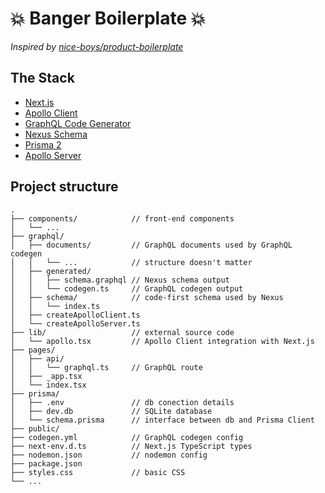 # 💥 Banger Boilerplate 💥

_Inspired by [nice-boys/product-boilerplate](https://github.com/nice-boys/product-boilerplate)_

## The Stack

- [Next.js](https://nextjs.org/)
- [Apollo Client](https://www.apollographql.com/docs/react/)
- [GraphQL Code Generator](https://graphql-code-generator.com/)
- [Nexus Schema](https://nexus.js.org/)
- [Prisma 2](https://www.prisma.io/)
- [Apollo Server](https://www.apollographql.com/docs/apollo-server/)

## Project structure

```
.
├── components/            // front-end components
│   └── ...
├── graphql/
│   ├── documents/         // GraphQL documents used by GraphQL codegen
│   │   └── ...            // structure doesn't matter
│   ├── generated/
│   │   ├── schema.graphql // Nexus schema output
│   │   └── codegen.ts     // GraphQL codegen output
│   ├── schema/            // code-first schema used by Nexus
│   │   └── index.ts
│   ├── createApolloClient.ts
│   └── createApolloServer.ts
├── lib/                   // external source code
│   └── apollo.tsx         // Apollo Client integration with Next.js
├── pages/
│   ├── api/
│   │   └── graphql.ts     // GraphQL route
│   ├── _app.tsx
│   └── index.tsx
├── prisma/
│   ├── .env               // db conection details
│   ├── dev.db             // SQLite database
│   └── schema.prisma      // interface between db and Prisma Client
├── public/
├── codegen.yml            // GraphQL codegen config
├── next-env.d.ts          // Next.js TypeScript types
├── nodemon.json           // nodemon config
├── package.json
├── styles.css             // basic CSS
└── ...
```
